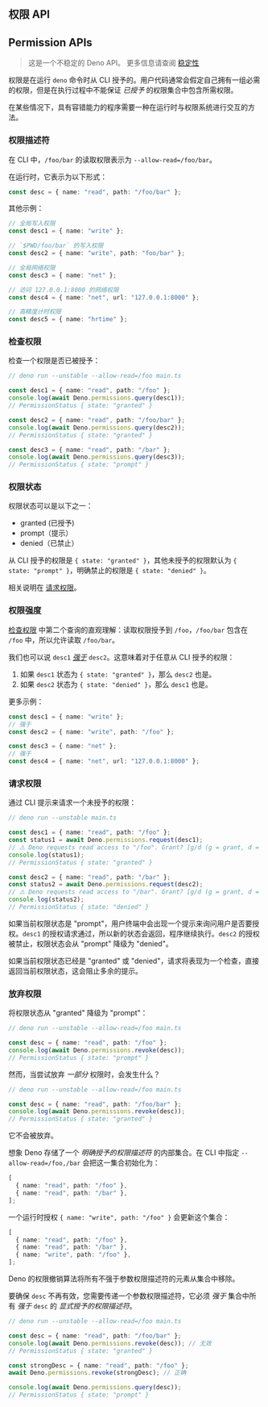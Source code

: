 ## 权限 API

## Permission APIs

> 这是一个不稳定的 Deno API。
> 更多信息请查阅 [稳定性](stability.md)

权限是在运行 `deno` 命令时从 CLI 授予的。用户代码通常会假定自己拥有一组必需的权限，但是在执行过程中不能保证 _已授予_ 的权限集合中包含所需权限。

在某些情况下，具有容错能力的程序需要一种在运行时与权限系统进行交互的方法。

### 权限描述符

在 CLI 中，`/foo/bar` 的读取权限表示为 `--allow-read=/foo/bar`。

在运行时，它表示为以下形式：

```ts
const desc = { name: "read", path: "/foo/bar" };
```

其他示例：

```ts
// 全局写入权限
const desc1 = { name: "write" };

// `$PWD/foo/bar` 的写入权限
const desc2 = { name: "write", path: "foo/bar" };

// 全局网络权限
const desc3 = { name: "net" };

// 访问 127.0.0.1:8000 的网络权限
const desc4 = { name: "net", url: "127.0.0.1:8000" };

// 高精度计时权限
const desc5 = { name: "hrtime" };
```

### 检查权限

检查一个权限是否已被授予：

```ts
// deno run --unstable --allow-read=/foo main.ts

const desc1 = { name: "read", path: "/foo" };
console.log(await Deno.permissions.query(desc1));
// PermissionStatus { state: "granted" }

const desc2 = { name: "read", path: "/foo/bar" };
console.log(await Deno.permissions.query(desc2));
// PermissionStatus { state: "granted" }

const desc3 = { name: "read", path: "/bar" };
console.log(await Deno.permissions.query(desc3));
// PermissionStatus { state: "prompt" }
```

### 权限状态

权限状态可以是以下之一：

+ granted (已授予)
+ prompt（提示）
+ denied（已禁止）

从 CLI 授予的权限是 `{ state: "granted" }`，其他未授予的权限默认为 `{ state: "prompt" }`，明确禁止的权限是 `{ state: "denied" }`。

相关说明在 [请求权限](#请求权限)。

### 权限强度

[检查权限](#检查权限) 中第二个查询的直观理解：读取权限授予到 `/foo`，`/foo/bar` 包含在 `/foo` 中，所以允许读取 `/foo/bar`。

我们也可以说 `desc1` _[强于](https://www.w3.org/TR/permissions/#ref-for-permissiondescriptor-stronger-than)_ `desc2`。这意味着对于任意从 CLI 授予的权限：

1. 如果 `desc1` 状态为 `{ state: "granted" }`，那么 `desc2` 也是。
2. 如果 `desc2` 状态为 `{ state: "denied" }`，那么 `desc1` 也是。

更多示例：

```ts
const desc1 = { name: "write" };
// 强于
const desc2 = { name: "write", path: "/foo" };

const desc3 = { name: "net" };
// 强于
const desc4 = { name: "net", url: "127.0.0.1:8000" };
```

### 请求权限

通过 CLI 提示来请求一个未授予的权限：

```ts
// deno run --unstable main.ts

const desc1 = { name: "read", path: "/foo" };
const status1 = await Deno.permissions.request(desc1);
// ⚠️ Deno requests read access to "/foo". Grant? [g/d (g = grant, d = deny)] g
console.log(status1);
// PermissionStatus { state: "granted" }

const desc2 = { name: "read", path: "/bar" };
const status2 = await Deno.permissions.request(desc2);
// ⚠️ Deno requests read access to "/bar". Grant? [g/d (g = grant, d = deny)] d
console.log(status2);
// PermissionStatus { state: "denied" }
```

如果当前权限状态是 "prompt"，用户终端中会出现一个提示来询问用户是否要授权。`desc1` 的授权请求通过，所以新的状态会返回，程序继续执行。`desc2` 的授权被禁止，权限状态会从 "prompt" 降级为 "denied"。

如果当前权限状态已经是 "granted" 或 "denied"，请求将表现为一个检查，直接返回当前权限状态，这会阻止多余的提示。

### 放弃权限

将权限状态从 "granted" 降级为 "prompt"：

```ts
// deno run --unstable --allow-read=/foo main.ts

const desc = { name: "read", path: "/foo" };
console.log(await Deno.permissions.revoke(desc));
// PermissionStatus { state: "prompt" }
```

然而，当尝试放弃 _一部分_ 权限时，会发生什么？

```ts
// deno run --unstable --allow-read=/foo main.ts

const desc = { name: "read", path: "/foo/bar" };
console.log(await Deno.permissions.revoke(desc));
// PermissionStatus { state: "granted" }
```

它不会被放弃。

想象 Deno 存储了一个 _明确授予的权限描述符_ 的内部集合。在 CLI 中指定 `--allow-read=/foo,/bar` 会把这一集合初始化为：

```ts
[
  { name: "read", path: "/foo" },
  { name: "read", path: "/bar" },
];
```

一个运行时授权 `{ name: "write", path: "/foo" }` 会更新这个集合：

```ts
[
  { name: "read", path: "/foo" },
  { name: "read", path: "/bar" },
  { name: "write", path: "/foo" },
];
```

Deno 的权限撤销算法将所有不强于参数权限描述符的元素从集合中移除。

要确保 `desc` 不再有效，您需要传递一个参数权限描述符，它必须 _强于_ 集合中所有 _强于_ `desc` 的 _显式授予的权限描述符_。

```ts
// deno run --unstable --allow-read=/foo main.ts

const desc = { name: "read", path: "/foo/bar" };
console.log(await Deno.permissions.revoke(desc)); // 无效
// PermissionStatus { state: "granted" }

const strongDesc = { name: "read", path: "/foo" };
await Deno.permissions.revoke(strongDesc); // 正确

console.log(await Deno.permissions.query(desc));
// PermissionStatus { state: "prompt" }
```
